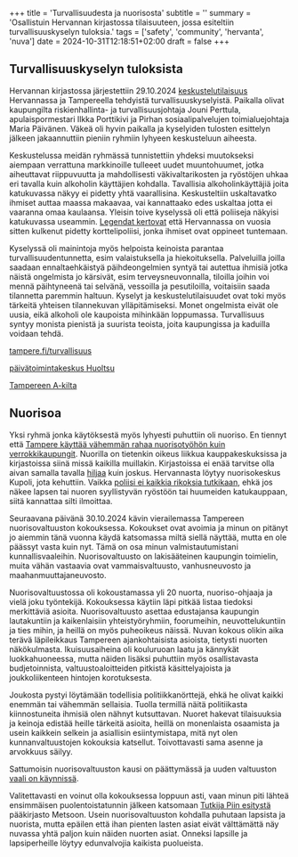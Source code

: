 +++
title = 'Turvallisuudesta ja nuorisosta'
subtitle = ''
summary = 'Osallistuin Hervannan kirjastossa tilaisuuteen, jossa esiteltiin turvallisuuskyselyn tuloksia.'
tags = ['safety', 'community', 'hervanta', 'nuva']
date = 2024-10-31T12:18:51+02:00
draft = false
+++

## Turvallisuuskyselyn tuloksista

Hervannan kirjastossa järjestettiin 29.10.2024 [keskustelutilaisuus](https://www.pirha.fi/w/tervetuloa-mukaan-turvallisempi-hervanta-keskustelutilaisuuteen-tiistaina-29-lokakuuta-?redirect=%2F) Hervannassa ja Tampereella tehdyistä turvallisuuskyselyistä. Paikalla olivat kaupungilta riskienhallinta- ja turvallisuusjohtaja Jouni Perttula, apulaispormestari Ilkka Porttikivi ja Pirhan sosiaalipalvelujen toimialuejohtaja Maria Päivänen. Väkeä oli hyvin paikalla ja kyselyiden tulosten esittelyn jälkeen jakaannuttiin pieniin ryhmiin lyhyeen keskusteluun aiheesta.

Keskustelussa meidän ryhmässä tunnistettiin yhdeksi muutokseksi aiempaan verrattuna markkinoille tulleeet uudet muuntohuumet, jotka aiheuttavat riippuvuutta ja mahdollisesti väkivaltarikosten ja ryöstöjen uhkaa eri tavalla kuin alkoholin käyttäjien kohdalla. Tavallisia alkoholinkäyttäjiä joita katukuvassa näkyy ei pidetty yhtä vaarallisina. Keskusteltiin uskaltavatko ihmiset auttaa maassa makaavaa, vai kannattaako edes uskaltaa jotta ei vaaranna omaa kaulaansa. Yleisin toive kyselyssä oli että poliiseja näkyisi katukuvassa useammin. [Legendat kertovat](https://yle.fi/aihe/artikkeli/2010/11/30/20-vuotta-korttelipoliisina) että Hervannassa on vuosia sitten kulkenut pidetty korttelipoliisi, jonka ihmiset ovat oppineet tuntemaan.

Kyselyssä oli mainintoja myös helpoista keinoista parantaa turvallisuudentunnetta, esim valaistuksella ja hiekoituksella. Palveluilla joilla saadaan ennaltaehkäistyä päihdeongelmien syntyä tai autettua ihmisiä jotka näistä ongelmista jo kärsivät, esim terveysneuvonnalla, tiloilla joihin voi mennä päihtyneenä tai selvänä, vessoilla ja pesutiloilla, voitaisiin saada tilannetta paremmin haltuun. Kyselyt ja keskustelutilaisuudet ovat toki myös tärkeitä yhteisen tilannekuvan ylläpitämiseksi. Monet ongelmista eivät ole uusia, eikä alkoholi ole kaupoista mihinkään loppumassa. Turvallisuus syntyy monista pienistä ja suurista teoista, joita kaupungissa ja kaduilla voidaan tehdä.

[tampere.fi/turvallisuus](https://www.tampere.fi/turvallisuus)

[päivätoimintakeskus Huoltsu](https://www.pirha.fi/toimipisteet/toimipistehakemisto/paivatoimintakeskus-huoltsu-tampere)

[Tampereen A-kilta](https://www.tampereena-kilta.fi/tuvat/)


## Nuorisoa

Yksi ryhmä jonka käytöksestä myös lyhyesti puhuttiin oli nuoriso. En tiennyt että [Tampere käyttää vähemmän rahaa nuorisotyöhön kuin verrokkikaupungit](https://yle.fi/a/3-12090354). Nuorilla on tietenkin oikeus liikkua kauppakeskuksissa ja kirjastoissa siinä missä kaikilla muillakin. Kirjastoissa ei enää tarvitse olla aivan samalla tavalla [hiljaa](https://yle.fi/a/3-5605134) kuin joskus. Hervannasta löytyy nuorisokeskus Kupoli, jota kehuttiin. Vaikka [poliisi ei kaikkia rikoksia tutkikaan](https://www.aamulehti.fi/pirkanmaa/art-2000010764024.html), ehkä jos näkee lapsen tai nuoren syyllistyvän ryöstöön tai huumeiden katukauppaan, siitä kannattaa silti ilmoittaa.

Seuraavana päivänä 30.10.2024 kävin vierailemassa Tampereen nuorisovaltuuston kokouksessa. Kokoukset ovat avoimia ja minun on pitänyt jo aiemmin tänä vuonna käydä katsomassa miltä siellä näyttää, mutta en ole päässyt vasta kuin nyt. Tämä on osa minun valmistautumistani kunnallisvaaleihin. Nuorisovaltuusto on lakisääteinen kaupungin toimielin, muita vähän vastaavia ovat vammaisvaltuusto, vanhusneuvosto ja maahanmuuttajaneuvosto.

Nuorisovaltuustossa oli kokoustamassa yli 20 nuorta, nuoriso-ohjaaja ja vielä joku työntekijä. Kokouksessa käytiin läpi pitkää listaa tiedoksi merkittäviä asioita. Nuorisovaltuusto asettaa edustajansa kaupungin lautakuntiin ja kaikenlaisiin yhteistyöryhmiin, foorumeihin, neuvottelukuntiin ja ties mihin, ja heillä on myös puheoikeus näissä. Nuvan kokous olikin aika terävä läpileikkaus Tampereen ajankohtaisista asioista, tietysti nuorten näkökulmasta. Ikuisuusaiheina oli kouluruoan laatu ja kännykät luokkahuoneessa, mutta näiden lisäksi puhuttiin myös osallistavasta budjetoinnista, valtuustoaloitteiden pitkistä käsittelyajoista ja joukkoliikenteen hintojen korotuksesta.

Joukosta pystyi löytämään todellisia politiikkanörttejä, ehkä he olivat kaikki enemmän tai vähemmän sellaisia. Tuolla termillä näitä politiikasta kiinnostuneita ihmisiä olen nähnyt kutsuttavan. Nuoret hakevat tilaisuuksia ja keinoja edistää heille tärkeitä asioita, heillä on monenlaista osaamista ja usein kaikkein selkein ja asiallisin esiintymistapa, mitä nyt olen kunnanvaltuustojen kokouksia katsellut. Toivottavasti sama asenne ja arvokkuus säilyy.

Sattumoisin nuorisovaltuuston kausi on päättymässä ja uuden valtuuston [vaali on käynnissä](https://www.tampere.fi/osallistu-ja-vaikuta/lasten-ja-nuorten-vaikuttaminen/nuorisovaltuusto/nuorisovaltuustovaalit-2024).

Valitettavasti en voinut olla kokouksessa loppuun asti, vaan minun piti lähteä ensimmäisen puolentoistatunnin jälkeen katsomaan [Tutkija Piin esitystä](https://www.aamulehti.fi/menokone/events/127699) pääkirjasto Metsoon. Usein nuorisovaltuuston kohdalla puhutaan lapsista ja nuorista, mutta epäilen että ihan pienten lasten asiat eivät välttämättä näy nuvassa yhtä paljon kuin näiden nuorten asiat. Onneksi lapsille ja lapsiperheille löytyy edunvalvojia kaikista puolueista.
